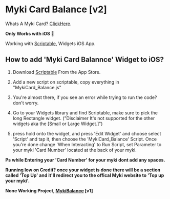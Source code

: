 # Myki Card Balance [v2] 

Whats A Myki Card? [ClickHere](https://www.ptv.vic.gov.au/tickets/myki/buy-a-myki-and-top-up/myki-pass/).

**Only Works with iOS 🍌**

Working with [Scriptable](https://apps.apple.com/us/app/scriptable/id1405459188?ign-mpt=uo%3D4), Widgets iOS App.

## How to add 'Myki Card Balannce' Widget to iOS?

1) Download [Scriptable](https://apps.apple.com/us/app/scriptable/id1405459188?ign-mpt=uo%3D4) From the App Store.

2) Add a new script on scriptable, copy everything in "MykiCard_Balance.js"

3) You're almost there, if you see an error while trying to run the code? don't worry.

4) Go to your Widgets library and find Scriptable, make sure to pick the long Rectangle widget. ("Disclaimer It's not supported for the other widgets aka the [Small or Large Widget.]")

5) press hold onto the widget, and press 'Edit Widget' and choose select 'Script' and tap it, then choose the 'MykiCard_Balance' Script. 
Once you're done change 'When Interacting' to Run Script, set Parameter to your myki 'Card Number' located at the back of your myki.

**Ps while Entering your 'Card Number' for your myki dont add any spaces.**

**Running low on Credit? once your widget is done there will be a section called 'Top Up' and it'll redirect you to the 
offical Myki website to 'Top up your myki'.**

**None Working Project, [MykiBalance](https://github.com/imchlorine/MykiBalance) [v1]**
